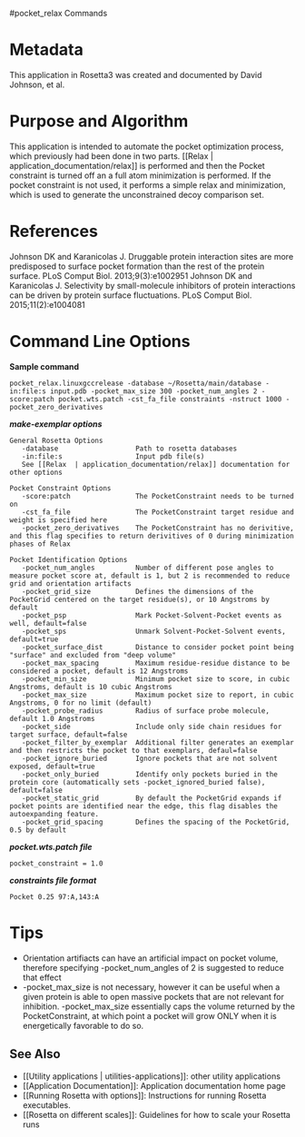 #pocket_relax Commands

Metadata
========

This application in Rosetta3 was created and documented by David Johnson, et al.

Purpose and Algorithm
=====================

This application is intended to automate the pocket optimization process, which previously had been done in two parts. [[Relax  | application_documentation/relax]] is performed and then the Pocket constraint is turned off an a full atom minimization is performed. If the pocket constraint is not used, it performs a simple relax and minimization, which is used to generate the unconstrained decoy comparison set.

References
==========

Johnson DK and Karanicolas J. Druggable protein interaction sites are more predisposed to surface pocket formation than the rest of the protein surface. PLoS Comput Biol. 2013;9(3):e1002951
Johnson DK and Karanicolas J. Selectivity by small-molecule inhibitors of protein interactions can be driven by protein surface fluctuations. PLoS Comput Biol. 2015;11(2):e1004081

Command Line Options
====================

**Sample command**

```
pocket_relax.linuxgccrelease -database ~/Rosetta/main/database -in:file:s input.pdb -pocket_max_size 300 -pocket_num_angles 2 -score:patch pocket.wts.patch -cst_fa_file constraints -nstruct 1000 -pocket_zero_derivatives
```

***make-exemplar options***

```
General Rosetta Options
   -database                   Path to rosetta databases
   -in:file:s                  Input pdb file(s)
   See [[Relax  | application_documentation/relax]] documentation for other options

Pocket Constraint Options
   -score:patch                The PocketConstraint needs to be turned on
   -cst_fa_file                The PocketConstraint target residue and weight is specified here
   -pocket_zero_derivatives    The PocketConstraint has no derivitive, and this flag specifies to return derivitives of 0 during minimization phases of Relax

Pocket Identification Options
   -pocket_num_angles          Number of different pose angles to measure pocket score at, default is 1, but 2 is recommended to reduce grid and orientation artifacts
   -pocket_grid_size           Defines the dimensions of the PocketGrid centered on the target residue(s), or 10 Angstroms by default
   -pocket_psp                 Mark Pocket-Solvent-Pocket events as well, default=false
   -pocket_sps                 Unmark Solvent-Pocket-Solvent events, default=true
   -pocket_surface_dist        Distance to consider pocket point being "surface" and excluded from "deep volume"
   -pocket_max_spacing         Maximum residue-residue distance to be considered a pocket, default is 12 Angstroms
   -pocket_min_size            Minimum pocket size to score, in cubic Angstroms, default is 10 cubic Angstroms
   -pocket_max_size            Maximum pocket size to report, in cubic Angstroms, 0 for no limit (default)
   -pocket_probe_radius        Radius of surface probe molecule, default 1.0 Angstroms
   -pocket_side                Include only side chain residues for target surface, default=false
   -pocket_filter_by_exemplar  Additional filter generates an exemplar and then restricts the pocket to that exemplars, defaul=false
   -pocket_ignore_buried       Ignore pockets that are not solvent exposed, default=true
   -pocket_only_buried         Identify only pockets buried in the protein core (automatically sets -pocket_ignored_buried false), default=false
   -pocket_static_grid         By default the PocketGrid expands if pocket points are identified near the edge, this flag disables the autoexpanding feature.
   -pocket_grid_spacing        Defines the spacing of the PocketGrid, 0.5 by default
```

***pocket.wts.patch file***

```
pocket_constraint = 1.0
```

***constraints file format***

```
Pocket 0.25 97:A,143:A
```

Tips
====

* Orientation artifiacts can have an artificial impact on pocket volume, therefore specifying -pocket_num_angles of 2 is suggested to reduce that effect
* -pocket_max_size is not necessary, however it can be useful when a given protein is able to open massive pockets that are not relevant for inhibition. -pocket_max_size essentially caps the volume returned by the PocketConstraint, at which point a pocket will grow ONLY when it is energetically favorable to do so.


## See Also

* [[Utility applications | utilities-applications]]: other utility applications
* [[Application Documentation]]: Application documentation home page
* [[Running Rosetta with options]]: Instructions for running Rosetta executables.
* [[Rosetta on different scales]]: Guidelines for how to scale your Rosetta runs

